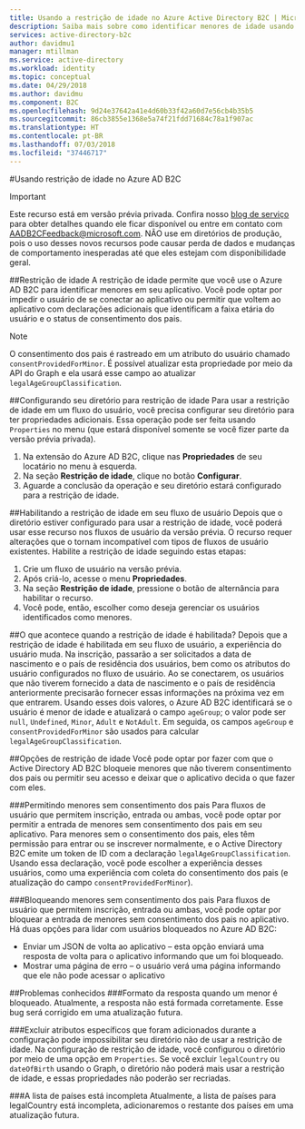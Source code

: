 ```yaml
---
title: Usando a restrição de idade no Azure Active Directory B2C | Microsoft Docs
description: Saiba mais sobre como identificar menores de idade usando seu aplicativo.
services: active-directory-b2c
author: davidmu1
manager: mtillman
ms.service: active-directory
ms.workload: identity
ms.topic: conceptual
ms.date: 04/29/2018
ms.author: davidmu
ms.component: B2C
ms.openlocfilehash: 9d24e37642a41e4d60b33f42a60d7e56cb4b35b5
ms.sourcegitcommit: 86cb3855e1368e5a74f21fdd71684c78a1f907ac
ms.translationtype: HT
ms.contentlocale: pt-BR
ms.lasthandoff: 07/03/2018
ms.locfileid: "37446717"
---
```

#<a name="using-age-gating-in-azure-ad-b2c"></a>Usando restrição de idade no Azure AD B2C

>[!IMPORTANT]
>Este recurso está em versão prévia privada.  Confira nosso [blog de serviço](https://blogs.msdn.microsoft.com/azureadb2c/) para obter detalhes quando ele ficar disponível ou entre em contato com AADB2CFeedback@microsoft.com.  NÃO use em diretórios de produção, pois o uso desses novos recursos pode causar perda de dados e mudanças de comportamento inesperadas até que eles estejam com disponibilidade geral.  
>

##<a name="age-gating"></a>Restrição de idade
A restrição de idade permite que você use o Azure AD B2C para identificar menores em seu aplicativo.  Você pode optar por impedir o usuário de se conectar ao aplicativo ou permitir que voltem ao aplicativo com declarações adicionais que identificam a faixa etária do usuário e o status de consentimento dos pais.  

>[!NOTE]
>O consentimento dos pais é rastreado em um atributo do usuário chamado `consentProvidedForMinor`.  É possível atualizar esta propriedade por meio da API do Graph e ela usará esse campo ao atualizar `legalAgeGroupClassification`.
>

##<a name="setting-up-your-directory-for-age-gating"></a>Configurando seu diretório para restrição de idade
Para usar a restrição de idade em um fluxo do usuário, você precisa configurar seu diretório para ter propriedades adicionais. Essa operação pode ser feita usando `Properties` no menu (que estará disponível somente se você fizer parte da versão prévia privada).  
1. Na extensão do Azure AD B2C, clique nas **Propriedades** de seu locatário no menu à esquerda.
2. Na seção **Restrição de idade**, clique no botão **Configurar**.
3. Aguarde a conclusão da operação e seu diretório estará configurado para a restrição de idade.

##<a name="enabling-age-gating-in-your-user-flow"></a>Habilitando a restrição de idade em seu fluxo de usuário
Depois que o diretório estiver configurado para usar a restrição de idade, você poderá usar esse recurso nos fluxos de usuário da versão prévia.  O recurso requer alterações que o tornam incompatível com tipos de fluxos de usuário existentes.  Habilite a restrição de idade seguindo estas etapas:
1. Crie um fluxo de usuário na versão prévia.
2. Após criá-lo, acesse o menu **Propriedades**.
3. Na seção **Restrição de idade**, pressione o botão de alternância para habilitar o recurso.
4. Você pode, então, escolher como deseja gerenciar os usuários identificados como menores.

##<a name="what-does-enabling-age-gating-do"></a>O que acontece quando a restrição de idade é habilitada?
Depois que a restrição de idade é habilitada em seu fluxo de usuário, a experiência do usuário muda.  Na inscrição, passarão a ser solicitados a data de nascimento e o país de residência dos usuários, bem como os atributos do usuário configurados no fluxo de usuário.  Ao se conectarem, os usuários que não tiverem fornecido a data de nascimento e o país de residência anteriormente precisarão fornecer essas informações na próxima vez em que entrarem.  Usando esses dois valores, o Azure AD B2C identificará se o usuário é menor de idade e atualizará o campo `ageGroup`; o valor pode ser `null`, `Undefined`, `Minor`, `Adult` e `NotAdult`.  Em seguida, os campos `ageGroup` e `consentProvidedForMinor` são usados para calcular `legalAgeGroupClassification`. 

##<a name="age-gating-options"></a>Opções de restrição de idade
Você pode optar por fazer com que o Active Directory AD B2C bloqueie menores que não tiverem consentimento dos pais ou permitir seu acesso e deixar que o aplicativo decida o que fazer com eles.  

###<a name="allowing-minors-without-parental-consent"></a>Permitindo menores sem consentimento dos pais
Para fluxos de usuário que permitem inscrição, entrada ou ambas, você pode optar por permitir a entrada de menores sem consentimento dos pais em seu aplicativo.  Para menores sem o consentimento dos pais, eles têm permissão para entrar ou se inscrever normalmente, e o Active Directory B2C emite um token de ID com a declaração `legalAgeGroupClassification`.  Usando essa declaração, você pode escolher a experiência desses usuários, como uma experiência com coleta do consentimento dos pais (e atualização do campo `consentProvidedForMinor`).

###<a name="blocking-minors-without-parental-consent"></a>Bloqueando menores sem consentimento dos pais
Para fluxos de usuário que permitem inscrição, entrada ou ambas, você pode optar por bloquear a entrada de menores sem consentimento dos pais no aplicativo.  Há duas opções para lidar com usuários bloqueados no Azure AD B2C:
* Enviar um JSON de volta ao aplicativo – esta opção enviará uma resposta de volta para o aplicativo informando que um foi bloqueado.
* Mostrar uma página de erro – o usuário verá uma página informando que ele não pode acessar o aplicativo

##<a name="known-issues"></a>Problemas conhecidos
###<a name="format-for-the-response-when-a-minor-is-blocked"></a>Formato da resposta quando um menor é bloqueado.
Atualmente, a resposta não está formada corretamente. Esse bug será corrigido em uma atualização futura.

###<a name="deleting-specific-attributes-that-were-added-during-setup-can-make-your-directory-unable-to-use-age-gating"></a>Excluir atributos específicos que foram adicionados durante a configuração pode impossibilitar seu diretório não de usar a restrição de idade.
Na configuração de restrição de idade, você configurou o diretório por meio de uma opção em `Properties`.  Se você excluir `legalCountry` ou `dateOfBirth` usando o Graph, o diretório não poderá mais usar a restrição de idade, e essas propriedades não poderão ser recriadas.

###<a name="list-of-countries-is-incomplete"></a>A lista de países está incompleta
Atualmente, a lista de países para legalCountry está incompleta, adicionaremos o restante dos países em uma atualização futura.